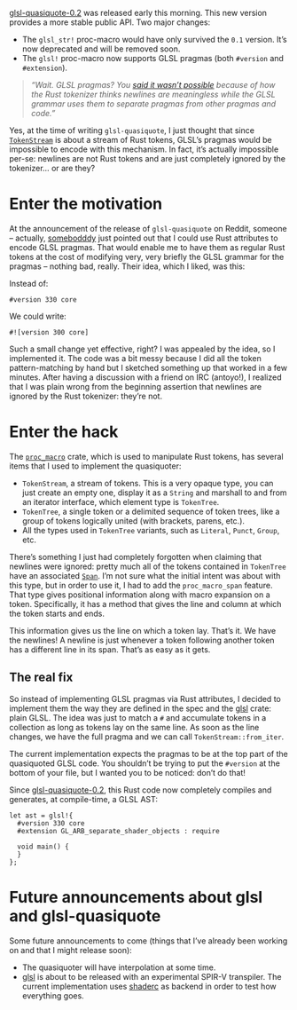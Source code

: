 [glsl-quasiquote-0.2] was released early this morning. This new version provides a more stable
public API. Two major changes:

  - The `glsl_str!` proc-macro would have only survived the `0.1` version. It’s now deprecated and
    will be removed soon.
  - The `glsl!` proc-macro now supports GLSL pragmas (both `#version` and `#extension`).

> *“Wait. GLSL pragmas? You [said it wasn’t possible](https://phaazon.net/blog/glsl-quasiquoting#enter-the-nice-solution-quasiquoting)
> because of how the Rust tokenizer thinks newlines are meaningless while the GLSL grammar uses them
> to separate pragmas from other pragmas and code.”*

Yes, at the time of writing `glsl-quasiquote`, I just thought that since [`TokenStream`] is about a
stream of Rust tokens, GLSL’s pragmas would be impossible to encode with this mechanism. In fact,
it’s actually impossible per-se: newlines are not Rust tokens and are just completely ignored by the
tokenizer… or are they?

# Enter the motivation

At the announcement of the release of `glsl-quasiquote` on Reddit, someone – actually,
[somebodddy](https://www.reddit.com/r/rust/comments/9lo9s4/glsl_quasiquoting_in_rust/e78nf85) just
pointed out that I could use Rust attributes to encode GLSL pragmas. That would enable me to have
them as regular Rust tokens at the cost of modifying very, very briefly the GLSL grammar for the
pragmas – nothing bad, really. Their idea, which I liked, was this:

Instead of:

```
#version 330 core
```

We could write:

```
#![version 300 core]
```

Such a small change yet effective, right? I was appealed by the idea, so I implemented it. The code
was a bit messy because I did all the token pattern-matching by hand but I sketched something up
that worked in a few minutes. After having a discussion with a friend on IRC (antoyo!), I realized
that I was plain wrong from the beginning assertion that newlines are ignored by the Rust tokenizer:
they’re not.

# Enter the hack

The [`proc_macro`] crate, which is used to manipulate Rust tokens, has several items that I used
to implement the quasiquoter:

  - `TokenStream`, a stream of tokens. This is a very opaque type, you can just create an empty one,
    display it as a `String` and marshall to and from an iterator interface, which element type is
    `TokenTree`.
  - `TokenTree`, a single token or a delimited sequence of token trees, like a group of tokens
    logically united (with brackets, parens, etc.).
  - All the types used in `TokenTree` variants, such as `Literal`, `Punct`, `Group`, etc.

There’s something I just had completely forgotten when claiming that newlines were ignored: pretty
much all of the tokens contained in `TokenTree` have an associated [`Span`]. I’m not sure what the
initial intent was about with this type, but in order to use it, I had to add the `proc_macro_span`
feature. That type gives positional information along with macro expansion on a token. Specifically,
it has a method that gives the line and column at which the token starts and ends.

This information gives us the line on which a token lay. That’s it. We have the newlines! A newline
is just whenever a token following another token has a different line in its span. That’s as easy as
it gets.

## The real fix

So instead of implementing GLSL pragmas via Rust attributes, I decided to implement them the way
they are defined in the spec and the [glsl] crate: plain GLSL. The idea was just to match a `#` and
accumulate tokens in a collection as long as tokens lay on the same line. As soon as the line
changes, we have the full pragma and we can call `TokenStream::from_iter`.

The current implementation expects the pragmas to be at the top part of the quasiquoted GLSL code.
You shouldn’t be trying to put the `#version` at the bottom of your file, but I wanted you to be
noticed: don’t do that!

Since [glsl-quasiquote-0.2], this Rust code now completely compiles and generates, at compile-time,
a GLSL AST:

```
let ast = glsl!{
  #version 330 core
  #extension GL_ARB_separate_shader_objects : require

  void main() {
  }
};
```

# Future announcements about glsl and glsl-quasiquote 

Some future announcements to come (things that I’ve already been working on and that I might release
soon):

  - The quasiquoter will have interpolation at some time.
  - [glsl] is about to be released with an experimental SPIR-V transpiler. The current
    implementation uses [shaderc] as backend in order to test how everything goes.

[glsl-quasiquote-0.2]: https://crates.io/crates/glsl-quasiquote/0.2.0
[`TokenStream`]: https://doc.rust-lang.org/proc_macro/struct.TokenStream.html
[`proc_macro`]: https://doc.rust-lang.org/proc_macro/index.html
[`Span`]: https://doc.rust-lang.org/proc_macro/struct.Span.html
[glsl]: https://crates.io/crates/glsl
[shaderc]: https://crates.io/crates/shaderc
